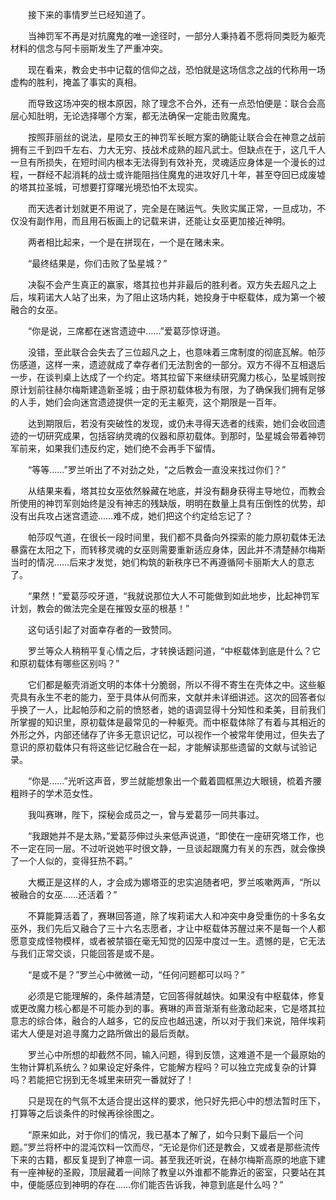 　　接下来的事情罗兰已经知道了。

　　当神罚军不再是对抗魔鬼的唯一途径时，一部分人秉持着不愿将同类贬为躯壳材料的信念与阿卡丽斯发生了严重冲突。

　　现在看来，教会史书中记载的信仰之战，恐怕就是这场信念之战的代称用一场虚构的胜利，掩盖了事实的真相。

　　而导致这场冲突的根本原因，除了理念不合外，还有一点恐怕便是：联合会高层心知肚明，无论选择哪个方案，都无法确保一定能击败魔鬼。

　　按照菲丽丝的说法，星陨女王的神罚军长眠方案的确能让联合会在神意之战前拥有三千到四千左右、力大无穷、技战术成熟的超凡武士。但缺点在于，这几千人一旦有所损失，在短时间内根本无法得到有效补充，灵魂适应身体是一个漫长的过程，一群经不起消耗的战士或许能阻挡住魔鬼的进攻好几十年，甚至夺回已成废墟的塔其拉圣城，可想要打穿曙光境恐怕不太现实。

　　而天选者计划就更不用说了，完全是在赌运气。失败实属正常，一旦成功，不仅没有副作用，而且用石板画上的记载来讲，还能让女巫更加接近神明。

　　两者相比起来，一个是在拼现在，一个是在赌未来。

　　“最终结果是，你们击败了坠星城？”

　　决裂不会产生真正的赢家，塔其拉也并非最后的胜利者。双方失去超凡之上后，埃莉诺大人站了出来，为了阻止这场内耗，她投身于中枢载体，成为第一个被融合的女巫。

　　“你是说，三席都在迷宫遗迹中……”爱葛莎惊讶道。

　　没错，至此联合会失去了三位超凡之上，也意味着三席制度的彻底瓦解。帕莎伤感道，这样一来，遗迹就成了幸存者们无法割舍的一部分。双方不得不互相退后一步，在谈判桌上达成了一个约定。塔其拉留下来继续研究魔力核心，坠星城则按原计划前往赫尔梅斯建造新圣城；由于原初载体极为有限，为了确保我们拥有足够的人手，她们会向迷宫遗迹提供一定的无主躯壳，这个期限是一百年。

　　达到期限后，若没有突破性的发现，或仍未寻得天选者的线索，她们会收回遗迹的一切研究成果，包括容纳灵魂的仪器和原初载体。到那时，坠星城会带着神罚军前来，如果我们违反约定，她们绝不会再手下留情。

　　“等等……”罗兰听出了不对劲之处，“之后教会一直没来找过你们？”

　　从结果来看，塔其拉女巫依然躲藏在地底，并没有翻身获得主导地位，而教会所使用的神罚军则始终是没有神志的残缺版，明明在数量上具有压倒性的优势，却没有出兵攻占迷宫遗迹……难不成，她们把这个约定给忘记了？

　　帕莎叹气道，在很长一段时间里，我们都不具备向外探索的能力原初载体无法暴露在太阳之下，而转移灵魂的女巫则需要重新适应身体，因此并不清楚赫尔梅斯当时的情况……后来才发觉，她们构筑的新秩序已不再遵循阿卡丽斯大人的意志了。

　　“果然！”爱葛莎咬牙道，“我就说那位大人不可能做到如此地步，比起神罚军计划，教会的做法完全是在摧毁女巫的根基！”

　　这句话引起了对面幸存者的一致赞同。

　　罗兰等众人稍稍平复心情之后，才转换话题问道，“中枢载体到底是什么？它和原初载体有哪些区别吗？”

　　它们都是躯壳消逝文明的本体十分脆弱，所以不得不寄生在壳体之中。这些躯壳具有永生不老的能力，至于具体从何而来，文献并未详细讲述。这次的回答者似乎换了一人，比起帕莎和之前的愤怒者，她的语调显得十分知性和柔美，目前我们所掌握的知识里，原初载体是最常见的一种躯壳。而中枢载体除了有着与其相近的外形之外，内部还储存了许多无意识记忆，可以视作一个被常年使用过，但失去了意识的原初载体只有将这些记忆融合在一起，才能解读那些遗留的文献与试验记录。

　　“你是……”光听这声音，罗兰就能想象出一个戴着圆框黑边大眼镜，梳着齐腰粗辫子的学术范女性。

　　我叫赛琳，陛下，探秘会成员之一，曾与爱葛莎一同共事过。

　　“我跟她并不是太熟，”爱葛莎伸过头来低声说道，“即使在一座研究塔工作，也不一定在同一层。不过听说她平时很文静，一旦谈起跟魔力有关的东西，就会像换了一个人似的，变得狂热不羁。”

　　大概正是这样的人，才会成为娜塔亚的忠实追随者吧，罗兰咳嗽两声，“所以被融合的女巫……还活着？”

　　不算能算活着了，赛琳回答道，除了埃莉诺大人和冲突中身受重伤的十多名女巫外，我们先后又融合了三十六名志愿者，才让中枢载体苏醒过来不是每一个人都愿意变成怪物模样，或者被禁锢在毫无知觉的囚笼中度过一生。遗憾的是，它无法与我们正常交谈，只能回答是或不是。

　　“是或不是？”罗兰心中微微一动，“任何问题都可以吗？”

　　必须是它能理解的，条件越清楚，它回答得就越快。如果没有中枢载体，修复或更改魔力核心都是不可能办到的事。赛琳的声音渐渐有些激动起来，它是塔其拉意志的综合体，融合的人越多，它的反应也越迅速，所以对于我们来说，陪伴埃莉诺大人便是对追寻魔力之路所做出的最后贡献。

　　罗兰心中所想的却截然不同，输入问题，得到反馈，这难道不是一个最原始的生物计算机系统么？如果设定好条件，它能解方程吗？可以独立完成复杂的计算吗？若能把它拐到无冬城里来研究一番就好了！

　　只是现在的气氛不太适合提出这样的要求，他只好先把心中的想法暂时压下，打算等之后谈条件的时候再徐徐图之。

　　“原来如此，对于你们的情况，我已基本了解了，如今只剩下最后一个问题。”罗兰将杯中的混沌饮料一饮而尽，“无论是你们还是教会，又或者是那些流传下来的古籍，都反复提到了神意一词。甚至我还听说，在赫尔梅斯高原的地底下建有一座神秘的圣殿，顶层藏着一间除了教皇以外谁都不能靠近的密室，只要站在其中，便能感应到神明的存在……你们能否告诉我，神意到底是什么吗？”
